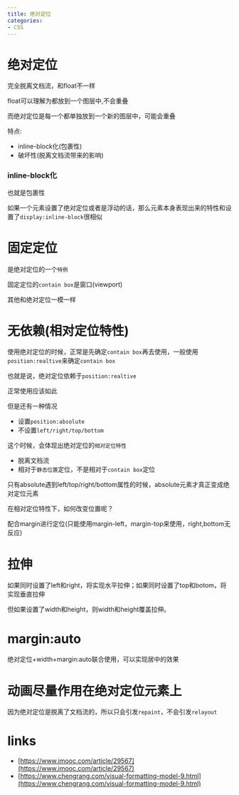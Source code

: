 ```yaml
---
title: 绝对定位
categories: 
- CSS
---
```


# 绝对定位

完全脱离文档流，和float不一样

float可以理解为都放到一个图层中,不会重叠

而绝对定位是每一个都单独放到一个新的图层中，可能会重叠

特点:

- inline-block化(包裹性)
- 破坏性(脱离文档流带来的影响)


### inline-block化
也就是包裹性

如果一个元素设置了绝对定位或者是浮动的话，那么元素本身表现出来的特性和设置了`display:inline-block`很相似


# 固定定位

是绝对定位的一个`特例`

固定定位的`contain box`是窗口(viewport) 

其他和绝对定位一模一样


# 无依赖(相对定位特性)

使用绝对定位的时候，正常是先确定`contain box`再去使用，一般使用`position:realtive`来确定`contain box`

也就是说，绝对定位依赖于`position:realtive`

正常使用应该如此

但是还有一种情况

- 设置`position:absolute`
- 不设置`left/right/top/bottom`

这个时候，会体现出绝对定位的`相对定位特性`

- 脱离文档流
- 相对于`静态位置`定位，不是相对于`contain box`定位



只有absolute遇到left/top/right/bottom属性的时候，absolute元素才真正变成绝对定位元素

在相对定位特性下，如何改变位置呢？

配合margin进行定位(只能使用margin-left，margin-top来使用，right,bottom无反应)


# 拉伸

如果同时设置了left和right，将实现水平拉伸；如果同时设置了top和botom，将实现垂直拉伸


但如果设置了width和height，则width和height覆盖拉伸。


# margin:auto

绝对定位+width+margin:auto联合使用，可以实现居中的效果


# 动画尽量作用在绝对定位元素上

因为绝对定位是脱离了文档流的，所以只会引发`repaint`，不会引发`relayout`

# links
- [https://www.imooc.com/article/29567](https://www.imooc.com/article/29567)
- [https://www.chengrang.com/visual-formatting-model-9.html](https://www.chengrang.com/visual-formatting-model-9.html)